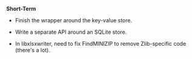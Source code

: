 **Short-Term**

- Finish the wrapper around the key-value store.
- Write a separate API around an SQLite store.

- In libxlsxwriter, need to fix FindMINIZIP to remove Zlib-specific code (there's a lot).


